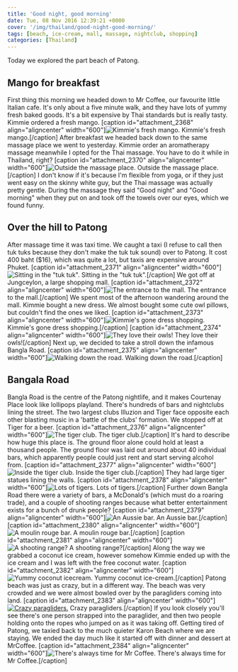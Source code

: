 ```yaml
---
title: 'Good night, good morning'
date: Tue, 08 Nov 2016 12:39:21 +0000
cover: '/img/thailand/good-night-good-morning/'
tags: [beach, ice-cream, mall, massage, nightclub, shopping]
categories: [Thailand]
---
```


Today we explored the part beach of Patong.

Mango for breakfast
-------------------

First thing this morning we headed down to Mr Coffee, our favourite little Italian cafe. It's only about a five minute walk, and they have lots of yummy fresh baked goods. It's a bit expensive by Thai standards but is really tasty. Kimmie ordered a fresh mango. \[caption id="attachment_2368" align="aligncenter" width="600"\]![Kimmie's fresh mango.](http://coupleofkiwis.com/wp-content/uploads/2016/11/IMG_20161108_091314-600x450.jpg) Kimmie's fresh mango.\[/caption\] After breakfast we headed back down to the same massage place we went to yesterday. Kimmie order an aromatherapy massage meanwhile I opted for the Thai massage. You have to do it while in Thailand, right? \[caption id="attachment_2370" align="aligncenter" width="600"\]![Outside the massage place.](http://coupleofkiwis.com/wp-content/uploads/2016/11/IMG_20161108_101051-600x450.jpg) Outside the massage place.\[/caption\] I don't know if it's because I'm flexible from yoga, or if they just went easy on the skinny white guy, but the Thai massage was actually pretty gentle. During the massage they said "Good night" and "Good morning" when they put on and took off the towels over our eyes, which we found funny.

Over the hill to Patong
-----------------------

After massage time it was taxi time. We caught a taxi (I refuse to call then tuk tuks because they don't make the tuk tuk sound) over to Patong. It cost 400 baht ($16), which was quite a lot, but taxis are expensive around Phuket. \[caption id="attachment_2371" align="aligncenter" width="600"\]![Sitting in the "tuk tuk".](http://coupleofkiwis.com/wp-content/uploads/2016/11/IMG_20161108_114910-600x450.jpg) Sitting in the "tuk tuk".\[/caption\] We got off at Jungceylon, a large shopping mall. \[caption id="attachment_2372" align="aligncenter" width="600"\]![The entrance to the mall.](http://coupleofkiwis.com/wp-content/uploads/2016/11/IMG_20161108_154525-600x450.jpg) The entrance to the mall.\[/caption\] We spent most of the afternoon wandering around the mall. Kimmie bought a new dress. We almost bought some cute owl pillows, but couldn't find the ones we liked. \[caption id="attachment_2373" align="aligncenter" width="600"\]![Kimmie's gone dress shopping.](http://coupleofkiwis.com/wp-content/uploads/2016/11/IMG_20161108_152848-600x450.jpg) Kimmie's gone dress shopping.\[/caption\] \[caption id="attachment_2374" align="aligncenter" width="600"\]![They love their owls!](http://coupleofkiwis.com/wp-content/uploads/2016/11/IMG_20161108_132621_1-600x450.jpg) They love their owls!\[/caption\] Next up, we decided to take a stroll down the infamous Bangla Road. \[caption id="attachment_2375" align="aligncenter" width="600"\]![Walking down the road.](http://coupleofkiwis.com/wp-content/uploads/2016/11/IMG_20161108_162309-600x450.jpg) Walking down the road.\[/caption\]

Bangala Road
------------

Bangla Road is the centre of the Patong nightlife, and it makes Courtenay Place look like lollipops playland. There's hundreds of bars and nightclubs lining the street. The two largest clubs Illuzion and Tiger face opposite each other blasting music in a 'battle of the clubs' formation. We stopped off at Tiger for a beer. \[caption id="attachment_2376" align="aligncenter" width="600"\]![The tiger club.](http://coupleofkiwis.com/wp-content/uploads/2016/11/IMG_20161108_161245-600x450.jpg) The tiger club.\[/caption\] It's hard to describe how huge this place is. The ground floor alone could hold at least a thousand people. The ground floor was laid out around about 40 individual bars, which apparently people could just rent and start serving alcohol from. \[caption id="attachment_2377" align="aligncenter" width="600"\]![Inside the tiger club.](http://coupleofkiwis.com/wp-content/uploads/2016/11/IMG_20161108_155424-600x450.jpg) Inside the tiger club.\[/caption\] They had large tiger statues lining the walls. \[caption id="attachment_2378" align="aligncenter" width="600"\]![Lots of tigers.](http://coupleofkiwis.com/wp-content/uploads/2016/11/IMG_20161108_160131-600x450.jpg) Lots of tigers.\[/caption\] Further down Bangla Road there were a variety of bars, a McDonald's (which must do a roaring trade), and a couple of shooting ranges because what better entertainment exists for a bunch of drunk people? \[caption id="attachment_2379" align="aligncenter" width="600"\]![An Aussie bar.](http://coupleofkiwis.com/wp-content/uploads/2016/11/IMG_20161108_162146-600x450.jpg) An Aussie bar.\[/caption\] \[caption id="attachment_2380" align="aligncenter" width="600"\]![A moulin rouge bar.](http://coupleofkiwis.com/wp-content/uploads/2016/11/IMG_20161108_162224-600x450.jpg) A moulin rouge bar.\[/caption\] \[caption id="attachment_2381" align="aligncenter" width="600"\]![A shooting range?](http://coupleofkiwis.com/wp-content/uploads/2016/11/IMG_20161108_162036-600x450.jpg) A shooting range?\[/caption\] Along the way we grabbed a coconut ice cream, however somehow Kimmie ended up with the ice cream and I was left with the free coconut water. \[caption id="attachment_2382" align="aligncenter" width="600"\]![Yummy coconut icecream.](http://coupleofkiwis.com/wp-content/uploads/2016/11/IMG_20161108_161907-600x450.jpg) Yummy coconut ice-cream.\[/caption\] Patong beach was just as crazy, but in a different way. The beach was very crowded and we were almost bowled over by the paragliders coming into land. \[caption id="attachment_2383" align="aligncenter" width="600"\][![Crazy paragliders.](http://coupleofkiwis.com/wp-content/uploads/2016/11/IMG_20161108_163437-600x450.jpg)](http://coupleofkiwis.com/wp-content/uploads/2016/11/IMG_20161108_163437.jpg) Crazy paragliders.\[/caption\] If you look closely you'll see there's one person strapped into the paraglider, and then two people holding onto the ropes who jumped on as it was taking off. Getting tired of Patong, we taxied back to the much quieter Karon Beach where we are staying. We ended the day much like it started off with dinner and dessert at MrCoffee. \[caption id="attachment_2384" align="aligncenter" width="600"\]![There's always time for Mr Coffee.](http://coupleofkiwis.com/wp-content/uploads/2016/11/IMG_20161108_190154-600x450.jpg) There's always time for Mr Coffee.\[/caption\]